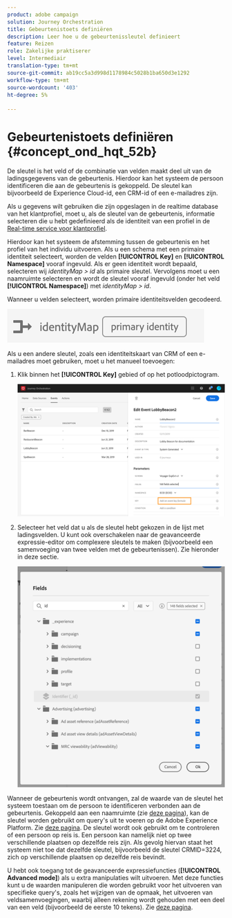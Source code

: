 ```yaml
---
product: adobe campaign
solution: Journey Orchestration
title: Gebeurtenistoets definiëren
description: Leer hoe u de gebeurtenissleutel definieert
feature: Reizen
role: Zakelijke praktiserer
level: Intermediair
translation-type: tm+mt
source-git-commit: ab19cc5a3d998d1178984c5028b1ba650d3e1292
workflow-type: tm+mt
source-wordcount: '403'
ht-degree: 5%

---
```



# Gebeurtenistoets definiëren {#concept_ond_hqt_52b}

De sleutel is het veld of de combinatie van velden maakt deel uit van de ladingsgegevens van de gebeurtenis. Hierdoor kan het systeem de persoon identificeren die aan de gebeurtenis is gekoppeld. De sleutel kan bijvoorbeeld de Experience Cloud-id, een CRM-id of een e-mailadres zijn.

Als u gegevens wilt gebruiken die zijn opgeslagen in de realtime database van het klantprofiel, moet u, als de sleutel van de gebeurtenis, informatie selecteren die u hebt gedefinieerd als de identiteit van een profiel in de [Real-time service voor klantprofiel](https://docs.adobe.com/content/help/nl-NL/experience-platform/profile/home.html).

Hierdoor kan het systeem de afstemming tussen de gebeurtenis en het profiel van het individu uitvoeren. Als u een schema met een primaire identiteit selecteert, worden de velden **[!UICONTROL Key]** en **[!UICONTROL Namespace]** vooraf ingevuld. Als er geen identiteit wordt bepaald, selecteren wij _identityMap > id_ als primaire sleutel. Vervolgens moet u een naamruimte selecteren en wordt de sleutel vooraf ingevuld (onder het veld **[!UICONTROL Namespace]**) met _identityMap > id_.

Wanneer u velden selecteert, worden primaire identiteitsvelden gecodeerd.

![](../assets/primary-identity.png)

Als u een andere sleutel, zoals een identiteitskaart van CRM of een e-mailadres moet gebruiken, moet u het manueel toevoegen:

1. Klik binnen het **[!UICONTROL Key]** gebied of op het potloodpictogram.

   ![](../assets/journey16.png)

1. Selecteer het veld dat u als de sleutel hebt gekozen in de lijst met ladingsvelden. U kunt ook overschakelen naar de geavanceerde expressie-editor om complexere sleutels te maken (bijvoorbeeld een samenvoeging van twee velden met de gebeurtenissen). Zie hieronder in deze sectie.

   ![](../assets/journey20.png)

Wanneer de gebeurtenis wordt ontvangen, zal de waarde van de sleutel het systeem toestaan om de persoon te identificeren verbonden aan de gebeurtenis. Gekoppeld aan een naamruimte (zie [deze pagina](../event/selecting-the-namespace.md)), kan de sleutel worden gebruikt om query&#39;s uit te voeren op de Adobe Experience Platform. Zie [deze pagina](../building-journeys/about-orchestration-activities.md).
De sleutel wordt ook gebruikt om te controleren of een persoon op reis is. Een persoon kan namelijk niet op twee verschillende plaatsen op dezelfde reis zijn. Als gevolg hiervan staat het systeem niet toe dat dezelfde sleutel, bijvoorbeeld de sleutel CRMID=3224, zich op verschillende plaatsen op dezelfde reis bevindt.

U hebt ook toegang tot de geavanceerde expressiefuncties (**[!UICONTROL Advanced mode]**) als u extra manipulaties wilt uitvoeren. Met deze functies kunt u de waarden manipuleren die worden gebruikt voor het uitvoeren van specifieke query&#39;s, zoals het wijzigen van de opmaak, het uitvoeren van veldsamenvoegingen, waarbij alleen rekening wordt gehouden met een deel van een veld (bijvoorbeeld de eerste 10 tekens). Zie [deze pagina](../expression/expressionadvanced.md).
